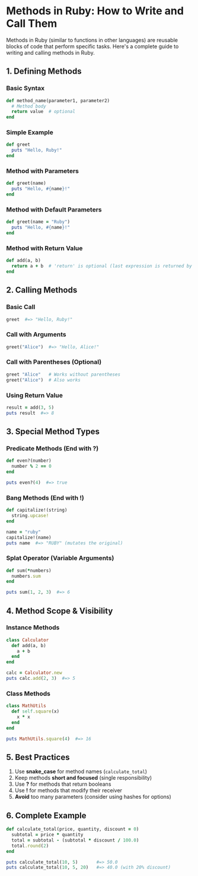 # **Methods in Ruby: How to Write and Call Them**

Methods in Ruby (similar to functions in other languages) are reusable blocks of code that perform specific tasks. Here's a complete guide to writing and calling methods in Ruby.

## **1. Defining Methods**

### **Basic Syntax**
```ruby
def method_name(parameter1, parameter2)
  # Method body
  return value  # optional
end
```

### **Simple Example**
```ruby
def greet
  puts "Hello, Ruby!"
end
```

### **Method with Parameters**
```ruby
def greet(name)
  puts "Hello, #{name}!"
end
```

### **Method with Default Parameters**
```ruby
def greet(name = "Ruby")
  puts "Hello, #{name}!"
end
```

### **Method with Return Value**
```ruby
def add(a, b)
  return a + b  # 'return' is optional (last expression is returned by default)
end
```

## **2. Calling Methods**

### **Basic Call**
```ruby
greet  #=> "Hello, Ruby!"
```

### **Call with Arguments**
```ruby
greet("Alice")  #=> "Hello, Alice!"
```

### **Call with Parentheses (Optional)**
```ruby
greet "Alice"   # Works without parentheses
greet("Alice")  # Also works
```

### **Using Return Value**
```ruby
result = add(3, 5)
puts result  #=> 8
```

## **3. Special Method Types**

### **Predicate Methods (End with ?)**
```ruby
def even?(number)
  number % 2 == 0
end

puts even?(4)  #=> true
```

### **Bang Methods (End with !)**
```ruby
def capitalize!(string)
  string.upcase!
end

name = "ruby"
capitalize!(name)
puts name  #=> "RUBY" (mutates the original)
```

### **Splat Operator (Variable Arguments)**
```ruby
def sum(*numbers)
  numbers.sum
end

puts sum(1, 2, 3)  #=> 6
```

## **4. Method Scope & Visibility**

### **Instance Methods**
```ruby
class Calculator
  def add(a, b)
    a + b
  end
end

calc = Calculator.new
puts calc.add(2, 3)  #=> 5
```

### **Class Methods**
```ruby
class MathUtils
  def self.square(x)
    x * x
  end
end

puts MathUtils.square(4)  #=> 16
```

## **5. Best Practices**
1. Use **snake_case** for method names (`calculate_total`)
2. Keep methods **short and focused** (single responsibility)
3. Use **?** for methods that return booleans
4. Use **!** for methods that modify their receiver
5. **Avoid** too many parameters (consider using hashes for options)

## **6. Complete Example**
```ruby
def calculate_total(price, quantity, discount = 0)
  subtotal = price * quantity
  total = subtotal - (subtotal * discount / 100.0)
  total.round(2)
end

puts calculate_total(10, 5)       #=> 50.0
puts calculate_total(10, 5, 20)   #=> 40.0 (with 20% discount)
```

